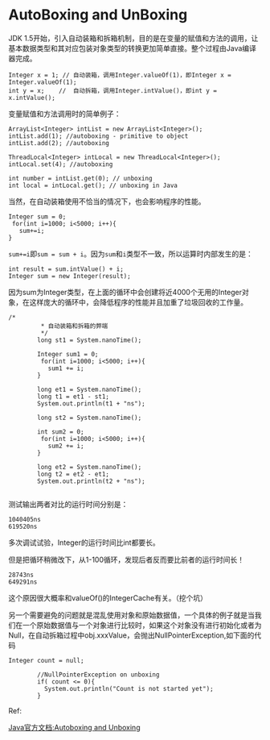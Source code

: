 # AutoBoxing and UnBoxing

JDK 1.5开始，引入自动装箱和拆箱机制，目的是在变量的赋值和方法的调用，让基本数据类型和其对应包装对象类型的转换更加简单直接。整个过程由Java编译器完成。
```
Integer x = 1; // 自动装箱，调用Integer.valueOf(1)，即Integer x = Integer.valueOf(1);
int y = x;    //  自动拆箱，调用Integer.intValue()，即int y = x.intValue();
```
变量赋值和方法调用时的简单例子：
```
ArrayList<Integer> intList = new ArrayList<Integer>();
intList.add(1); //autoboxing - primitive to object
intList.add(2); //autoboxing

ThreadLocal<Integer> intLocal = new ThreadLocal<Integer>();
intLocal.set(4); //autoboxing

int number = intList.get(0); // unboxing
int local = intLocal.get(); // unboxing in Java
```

当然，在自动装箱使用不恰当的情况下，也会影响程序的性能。

```
Integer sum = 0;
 for(int i=1000; i<5000; i++){
   sum+=i;
}
```
`sum+=i`即`sum = sum + i`。因为`sum`和`i`类型不一致，所以运算时内部发生的是：
```
int result = sum.intValue() + i;
Integer sum = new Integer(result);
```
因为sum为Integer类型，在上面的循环中会创建将近4000个无用的Integer对象，在这样庞大的循环中，会降低程序的性能并且加重了垃圾回收的工作量。
```
/*
		 * 自动装箱和拆箱的弊端
		 */
		long st1 = System.nanoTime();
		
		Integer sum1 = 0;
		 for(int i=1000; i<5000; i++){
		   sum1 += i;
		}
		
		long et1 = System.nanoTime();
		long t1 = et1 - st1;
		System.out.println(t1 + "ns");
		
		long st2 = System.nanoTime();
		
		int sum2 = 0;
		 for(int i=1000; i<5000; i++){
		   sum2 += i;
		}
		 
		long et2 = System.nanoTime();
		long t2 = et2 - et1;
		System.out.println(t2 + "ns");
    
```
测试输出两者对比的运行时间分别是：
```
1040405ns
619520ns
```
多次调试试验，Integer的运行时间比int都要长。

但是把循环稍微改下，从1-100循环，发现后者反而要比前者的运行时间长！
```
28743ns
649291ns
```
这个原因很大概率和valueOf()的IntegerCache有关。（挖个坑）

另一个需要避免的问题就是混乱使用对象和原始数据值，一个具体的例子就是当我们在一个原始数据值与一个对象进行比较时，如果这个对象没有进行初始化或者为Null，在自动拆箱过程中obj.xxxValue，会抛出NullPointerException,如下面的代码
```
Integer count = null;

		//NullPointerException on unboxing
		if( count <= 0){
		  System.out.println("Count is not started yet");
		}
```

Ref:

[Java官方文档:Autoboxing and Unboxing](https://docs.oracle.com/javase/tutorial/java/data/autoboxing.html)
